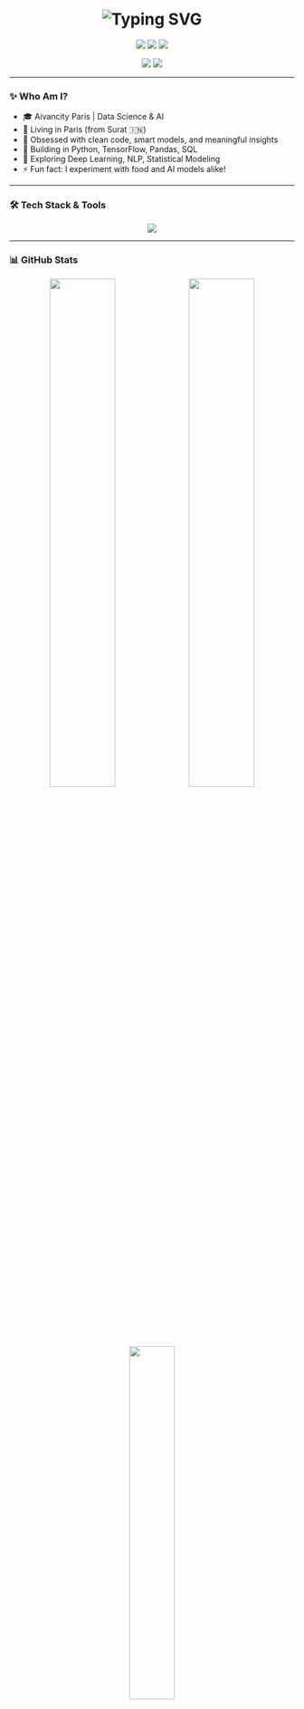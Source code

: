 <!-- Typing Intro -->
<h1 align="center">
  <img src="https://readme-typing-svg.demolab.com?font=Fira+Code&size=30&pause=1000&center=true&vCenter=true&width=500&lines=Hey+%F0%9F%91%8B%2C+I'm+Krishna+Butani!;Data+Science+%7C+AI+%7C+ML+Enthusiast;Always+Learning+%E2%9C%A8" alt="Typing SVG" />
</h1>

<p align="center">
  <img src="https://img.shields.io/badge/Data%20Scientist-%E2%9C%94-brightgreen?style=for-the-badge"/>
  <img src="https://img.shields.io/badge/Machine%20Learning-%E2%9C%94-blue?style=for-the-badge"/>
  <img src="https://img.shields.io/badge/AI%20Research-%E2%9C%94-yellow?style=for-the-badge"/>
</p>

<p align="center">
  <img src="https://komarev.com/ghpvc/?username=Krishna-Butani&style=flat-square&color=blue" />
  <img src="https://img.shields.io/github/followers/Krishna-Butani?label=Followers&style=social" />
</p>

---

### ✨ Who Am I?

- 🎓 Aivancity Paris | Data Science & AI
- 📍 Living in Paris (from Surat 🇮🇳)
- 🧠 Obsessed with clean code, smart models, and meaningful insights
- 🧪 Building in Python, TensorFlow, Pandas, SQL
- 🎯 Exploring Deep Learning, NLP, Statistical Modeling
- ⚡ Fun fact: I experiment with food and AI models alike!

---

### 🛠 Tech Stack & Tools

<div align="center">
  <img src="https://skillicons.dev/icons?i=python,sql,tensorflow,numpy,pandas,matplotlib,scikit-learn,jupyter,linux,vscode,github,git,tableau,powerbi" />
</div>

---

### 📊 GitHub Stats

<p align="center">
  <img width="48%" src="https://github-readme-stats.vercel.app/api?username=Krishna-Butani&show_icons=true&theme=tokyonight&count_private=true&hide_border=true" />
  <img width="48%" src="https://github-readme-streak-stats.herokuapp.com/?user=Krishna-Butani&theme=tokyonight&hide_border=true"/>
</p>

<p align="center">
  <img width="40%" src="https://github-readme-stats.vercel.app/api/top-langs/?username=Krishna-Butani&layout=compact&theme=tokyonight&hide_border=true&langs_count=8&hide=html" />
</p>

---

### 🎯 Goals 2025

- [ ] ✍ Publish a project on multimodal ML
- [ ] 🌐 Deploy a portfolio site with live dashboards
- [ ] 🧠 Get deeper into NLP & transformers
- [ ] 💬 Speak at a data community event

---

### 📫 Connect With Me

<p align="center">
  <a href="mailto:krishna@example.com">
    <img src="https://img.shields.io/badge/Gmail-D14836?style=for-the-badge&logo=gmail&logoColor=white"/>
  </a>
  &nbsp;
  <a href="https://www.linkedin.com/in/krishna-butani/" target="_blank">
    <img src="https://img.shields.io/badge/LinkedIn-0A66C2?style=for-the-badge&logo=linkedin&logoColor=white"/>
  </a>
  &nbsp;
  <a href="https://github.com/Krishna-Butani" target="_blank">
    <img src="https://img.shields.io/badge/GitHub-181717?style=for-the-badge&logo=github&logoColor=white"/>
  </a>
</p>
